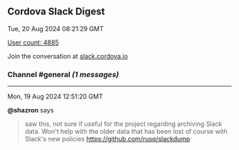 ## Cordova Slack Digest
Tue, 20 Aug 2024 08:21:29 GMT

[User count: 4885](https://cordova.slack.com/)


Join the conversation at [slack.cordova.io](http://slack.cordova.io/)

### __Channel #general__ _(1 messages)_
---

Mon, 19 Aug 2024 12:51:20 GMT

__@shazron__ says 
> saw this, not sure if useful for the project regarding archiving Slack data. Won't help with the older data that has been lost of course with Slack's new policies <https://github.com/rusq/slackdump>
> 

